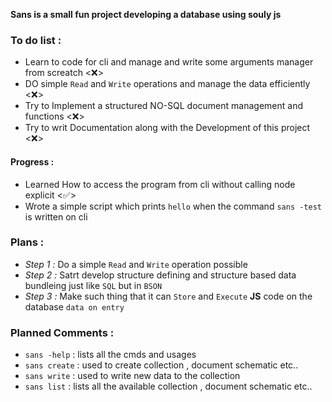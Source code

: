 **Sans is a small fun project developing a database using souly js**

### **To do list :**

- Learn to code for cli and manage and write some arguments manager from screatch <❌>
- DO simple `Read` and `Write` operations and manage the data efficiently <❌>
- Try to Implement a structured NO-SQL document management and functions <❌>
- Try to writ Documentation along with the Development of this project <❌>


#### **Progress :** 

- Learned How to access the program from cli without calling node explicit <✅>
- Wrote a simple script which prints `hello` when the command `sans -test` is written on cli

### **Plans :**

- *Step 1 :* Do a simple `Read` and `Write` operation possible  
- *Step 2 :* Satrt develop structure defining and structure based data bundleing just like `SQL` but in `BSON`
- *Step 3 :* Make such thing that it can `Store` and `Execute` **JS** code on the database `data on entry` 


### **Planned Comments :**

- `sans -help` : lists all the cmds and usages
- `sans create` : used to create collection , document schematic etc..
- `sans write` : used to write new data to the collection
- `sans list` : lists all the available collection , document schematic etc..

